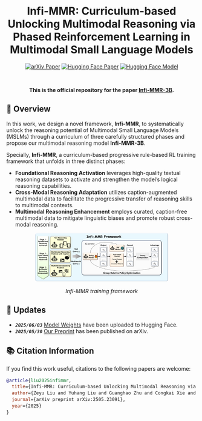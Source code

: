 <h1 align="center">
Infi-MMR: Curriculum-based Unlocking Multimodal Reasoning via Phased Reinforcement Learning in Multimodal Small Language Models
</h1>

<p align="center">
  <a href="https://arxiv.org/abs/2505.23091"><img src="https://img.shields.io/badge/arXiv-Paper-b31b1b?style=flat&logo=arxiv&logoColor=white" alt="arXiv Paper"></a>
  <a href="https://huggingface.co/papers/2504.14239"><img src="https://img.shields.io/badge/🤗%20HuggingFace-Daily%20Papers-ff9800?style=flat" alt="Hugging Face Paper"></a>
  <a href="https://huggingface.co/Reallm-Labs/Infi-MMR-3B"><img src="https://img.shields.io/badge/🤗%20HuggingFace-Models-ff9800?style=flat" alt="Hugging Face Model"></a>
</p>

<br>
<p align="center">
  <strong>This is the official repository for the paper <a href="https://arxiv.org/abs/2505.23091">Infi-MMR-3B</a>.</strong>
</p>

## 🌟 Overview
In this work, we design a novel framework, **Infi-MMR**, to systematically unlock the reasoning potential of Multimodal Small Language Models (MSLMs) through a curriculum of three carefully structured phases and propose our multimodal reasoning model **Infi-MMR-3B**.

Specially, **Infi-MMR**,  a curriculum-based progressive rule-based RL training framework that unfolds in three distinct phases:
- **Foundational Reasoning Activation** leverages high-quality textual reasoning datasets to activate and strengthen the model’s logical reasoning capabilities.
- **Cross-Modal Reasoning Adaptation** utilizes caption-augmented multimodal data to facilitate the progressive transfer of reasoning skills to multimodal contexts.
- **Multimodal Reasoning Enhancement**  employs curated, caption-free multimodal data to mitigate linguistic biases and promote robust cross-modal reasoning.

<div align="center">
  <img src="images/mmr1_framework_update.png" width="70%" alt="Method Overview">
  <p><i>Infi-MMR training framework</i></p>
</div>


## 🚀 Updates
- ***`2025/06/03`*** [Model Weights](https://huggingface.co/Reallm-Labs/Infi-MMR-3B) have been uploaded to Hugging Face.
- ***`2025/05/30`*** [Our Preprint](https://arxiv.org/abs/2505.23091) has been published on arXiv.


## 📚 Citation Information

If you find this work useful, citations to the following papers are welcome:

```bibtex
@article{liu2025infimmr,
  title={Infi-MMR: Curriculum-based Unlocking Multimodal Reasoning via Phased Reinforcement Learning in Multimodal Small Language Models},
  author={Zeyu Liu and Yuhang Liu and Guanghao Zhu and Congkai Xie and Zhen Li and Jianbo Yuan and Xinyao Wang and Qing Li and Shing-Chi Cheung and Shengyu Zhang and Fei Wu and Hongxia Yang},
  journal={arXiv preprint arXiv:2505.23091},
  year={2025}
}
```
